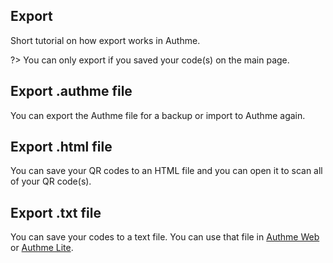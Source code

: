 ## Export

Short tutorial on how export works in Authme.

?> You can only export if you saved your code(s) on the main page.

## Export .authme file

You can export the Authme file for a backup or import to Authme again.

## Export .html file

You can save your QR codes to an HTML file and you can open it to scan all of your QR code(s).

## Export .txt file

You can save your codes to a text file. You can use that file in [Authme Web](https://web.authme.levminer.com) or [Authme Lite](https://github.com/Levminer/authme-lite).
